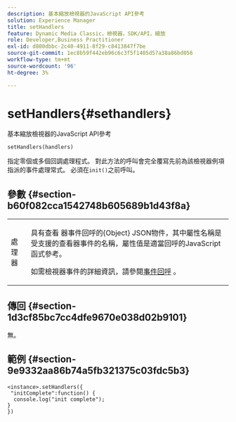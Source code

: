 ```yaml
---
description: 基本縮放檢視器的JavaScript API參考
solution: Experience Manager
title: setHandlers
feature: Dynamic Media Classic，檢視器，SDK/API，縮放
role: Developer,Business Practitioner
exl-id: d800dbbc-2c40-4911-8f29-c8413847f7be
source-git-commit: 1ec8b59f442eb96c6c3f5f1405d57a38a86bd056
workflow-type: tm+mt
source-wordcount: '96'
ht-degree: 3%

---
```


# setHandlers{#sethandlers}

基本縮放檢視器的JavaScript API參考

`setHandlers(handlers)`

指定零個或多個回調處理程式。 對此方法的呼叫會完全覆寫先前為該檢視器例項指派的事件處理常式。 必須在`init()`之前呼叫。

## 參數 {#section-b60f082cca1542748b605689b1d43f8a}

<table id="table_98A620DAE2C340FA97BF7204AE023CC8"> 
 <tbody> 
  <tr> 
   <td colname="col1"> <p> <span class="codeph"> <span class="varname"> 處理器  </span> </span> </p> </td> 
   <td colname="col2"> <p> <span class="codeph"> 具有查看 </span> 器事件回呼的{Object} JSON物件，其中屬性名稱是受支援的查看器事件的名稱，屬性值是適當回呼的JavaScript函式參考。 </p> <p>如需檢視器事件的詳細資訊，請參閱<a href="../../../c-html5-s7-aem-asset-viewers/c-html5-20-basic-zoom-viewer-about/c-html5-20-basic-zoom-viewer-event-callbacks.md#concept-8ba57cf86537401999514e1b221ec734" format="dita" scope="local">事件回呼</a> 。 </p> </td> 
  </tr> 
 </tbody> 
</table>

## 傳回 {#section-1d3cf85bc7cc4dfe9670e038d02b9101}

無。

## 範例 {#section-9e9332aa86b74a5fb321375c03fdc5b3}

```
<instance>.setHandlers({ 
 "initComplete":function() { 
  console.log("init complete"); 
} 
})
```

